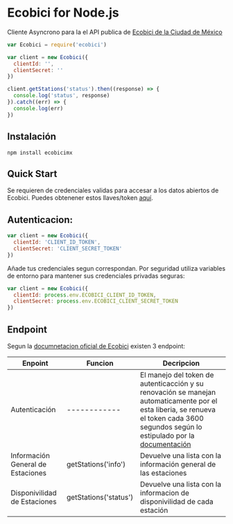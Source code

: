 # Ecobici for Node.js

Cliente Asyncrono para la el API publica de [Ecobici de la Ciudad de México](https://www.ecobici.cdmx.gob.mx/es/informacion-del-servicio/open-data)

```javascript
var Ecobici = require('ecobici')

var client = new Ecobici({
  clientId: '',
  clientSecret: ''
})

client.getStations('status').then((response) => {
  console.log('status', response)
}).catch((err) => {
  console.log(err)
})
```

## Instalación

`npm install ecobicimx`

## Quick Start

Se requieren de credenciales validas para accesar a los datos abiertos de Ecobici. Puedes obtenener estos llaves/token [aquí](https://www.ecobici.cdmx.gob.mx/es/informacion-del-servicio/open-data).

## Autenticacion:

```javascript
var client = new Ecobici({
  clientId: 'CLIENT_ID_TOKEN',
  clientSecret: 'CLIENT_SECRET_TOKEN'
})
```

Añade tus credenciales segun correspondan. Por seguridad utiliza variables de entorno para mantener sus credenciales privadas seguras:

```javascript
var client = new Ecobici({
  clientId: process.env.ECOBICI_CLIENT_ID_TOKEN,
  clientSecret: process.env.ECOBICI_CLIENT_SECRET_TOKEN
})
```

## Endpoint
Segun la [documnetacion oficial de Ecobici](https://www.ecobici.cdmx.gob.mx/sites/default/files/pdf/manual_api_opendata_esp_final.pdf) existen 3 endpoint:

| Enpoint | Funcion | Decripcion |
|-----------------------------------|-----------------------|--------------------------------------------------------------------------------------------------------------------------------------------------------------------------------------------------------------------------------------------------------------------------------------|
| Autenticación | ------------ | El manejo del token de autenticacción y su renovación se manejan automaticamente por el esta liberia, se renueva el token cada 3600 segundos según lo estipulado por la [documentación](https://www.ecobici.cdmx.gob.mx/sites/default/files/pdf/manual_api_opendata_esp_final.pdf)   |
| Información General de Estaciones | getStations('info') | Devuelve una lista con la información general de las estaciones |
| Disponivilidad de Estaciones | getStations('status') | Devuelve una lista con la informacion de disponivilidad de cada estación |
